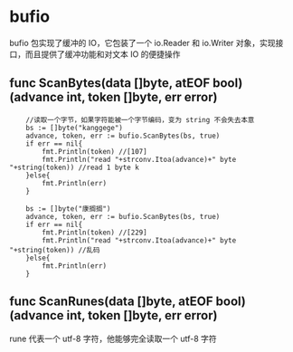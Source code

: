 # bufio
bufio 包实现了缓冲的 IO，它包装了一个 io.Reader 和 io.Writer 对象，实现接口，而且提供了缓冲功能和对文本 IO 的便捷操作

## func ScanBytes(data []byte, atEOF bool) (advance int, token []byte, err error)
```
    //读取一个字节，如果字符能被一个字节编码，变为 string 不会失去本意
    bs := []byte("kanggege")
	advance, token, err := bufio.ScanBytes(bs, true)
	if err == nil{
		fmt.Println(token) //[107]
		fmt.Println("read "+strconv.Itoa(advance)+" byte "+string(token)) //read 1 byte k
	}else{
		fmt.Println(err)
	}

    bs := []byte("康搁搁")
	advance, token, err := bufio.ScanBytes(bs, true) 
	if err == nil{
		fmt.Println(token) //[229] 
		fmt.Println("read "+strconv.Itoa(advance)+" byte "+string(token)) //乱码
	}else{
		fmt.Println(err)
	}

```
## func ScanRunes(data []byte, atEOF bool) (advance int, token []byte, err error)
rune 代表一个 utf-8 字符，他能够完全读取一个 utf-8 字符